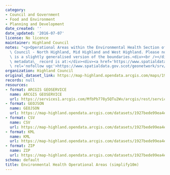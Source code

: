 ```yaml
---
category:
- Council and Government
- Food and Environment
- Planning and Development
date_created: ''
date_updated: '2016-07-07'
license: No licence
maintainer: Highland Council
notes: "<p>Operational Areas within the Environmental Health Section of The Highland\
  \ Council - North Highland, Mid Highland and West Highland. Please note that this\
  \ is a slightly generalised version of the boundaries.<div><br /></div><div>Gemini\
  \ metadata\_ record is at:</div><div><a href='https://www.spatialdata.gov.scot/geonetwork/srv/eng/catalog.search#/metadata/29f4dc28-5a56-4fad-b27e-12b74e159a17'\
  \ rel='nofollow ugc'>https://www.spatialdata.gov.scot/geonetwork/srv/eng/catalog.search#/metadata/29f4dc28-5a56-4fad-b27e-12b74e159a17</a></div></p>"
organization: Highland Council
original_dataset_link: https://map-highland.opendata.arcgis.com/maps/1927bede99ea4e66b3e5ea9b851bd483_0
records: null
resources:
- format: ARCGIS GEOSERVICE
  name: ARCGIS GEOSERVICE
  url: https://services1.arcgis.com/MfbPb778y5QTu2Wv/arcgis/rest/services/EnvironmentalHealth_OperationalAreas_simplify_10m/FeatureServer/0
- format: GEOJSON
  name: GEOJSON
  url: https://map-highland.opendata.arcgis.com/datasets/1927bede99ea4e66b3e5ea9b851bd483_0.geojson?outSR=%7B%22latestWkid%22%3A3857%2C%22wkid%22%3A102100%7D
- format: CSV
  name: CSV
  url: https://map-highland.opendata.arcgis.com/datasets/1927bede99ea4e66b3e5ea9b851bd483_0.csv?outSR=%7B%22latestWkid%22%3A3857%2C%22wkid%22%3A102100%7D
- format: KML
  name: KML
  url: https://map-highland.opendata.arcgis.com/datasets/1927bede99ea4e66b3e5ea9b851bd483_0.kml?outSR=%7B%22latestWkid%22%3A3857%2C%22wkid%22%3A102100%7D
- format: ZIP
  name: ZIP
  url: https://map-highland.opendata.arcgis.com/datasets/1927bede99ea4e66b3e5ea9b851bd483_0.zip?outSR=%7B%22latestWkid%22%3A3857%2C%22wkid%22%3A102100%7D
schema: default
title: Environmental Health Operational Areas (simplify10m)
---
```

